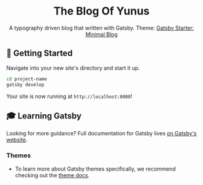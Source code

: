 <h1 align="center">
  The Blog Of Yunus
</h1>

<p align="center">
  A typography driven blog that written with Gatsby.
  Theme: <a href="https://github.com/LekoArts/gatsby-starter-minimal-blog">Gatsby Starter: Minimal Blog</a>
</p>

## 🚀 Getting Started

Navigate into your new site's directory and start it up.

```sh
cd project-name
gatsby develop
```

Your site is now running at `http://localhost:8000`!

## 🎓 Learning Gatsby

Looking for more guidance? Full documentation for Gatsby lives [on Gatsby's website](https://www.gatsbyjs.org/).

### Themes

- To learn more about Gatsby themes specifically, we recommend checking out the [theme docs](https://www.gatsbyjs.org/docs/themes/).
